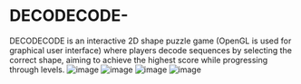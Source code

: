 # DECODECODE-
DECODECODE is an interactive 2D shape puzzle game (OpenGL is used for graphical user interface) where players decode sequences by selecting the correct shape, aiming to achieve the highest score while progressing through levels.
![image](https://github.com/Mamoonalatif/DECODECODE-/assets/151760913/32d4e2d1-1fe5-41a8-bd6c-186fc82f413e)
![image](https://github.com/Mamoonalatif/DECODECODE-/assets/151760913/fadb9842-073c-4461-8365-9bd9b897d13d)
![image](https://github.com/Mamoonalatif/DECODECODE-/assets/151760913/31e2d40c-c4f2-4f80-b1b6-c1c70b3ab9ac)
![image](https://github.com/Mamoonalatif/DECODECODE-/assets/151760913/61dc6e95-3902-4b89-8298-22d9ff0d4086)


